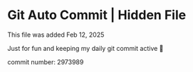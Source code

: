 # Git Auto Commit | Hidden File

This file was added Feb 12, 2025

Just for fun and keeping my daily git commit active 🤪

commit number: 2973989
